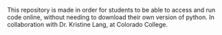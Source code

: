 This repository is made in order for students to be able to access and run code online, without needing to download their own version of python. In collaboration with Dr. Kristine Lang, at Colorado College.

